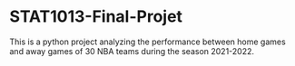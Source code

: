 # STAT1013-Final-Projet
This is a python project analyzing the performance between home games and away games of 30 NBA teams during the season 2021-2022.
